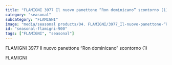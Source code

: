 ```yaml
---
title: "FLAMIGNI 3977 Il nuovo panettone “Ron dominicano” scontorno (1)"
category: "seasonal"
subcategory: "FLAMIGNI"
image: "media/seasonal products/04. FLAMIGNI/3977_Il-nuovo-panettone-“Ron-dominicano”_scontorno (1).jpg"
id: "seasonal-flamigni-900"
tags: ["FLAMIGNI", "seasonal"]
---
```


FLAMIGNI 3977 Il nuovo panettone “Ron dominicano” scontorno (1)

FLAMIGNI
